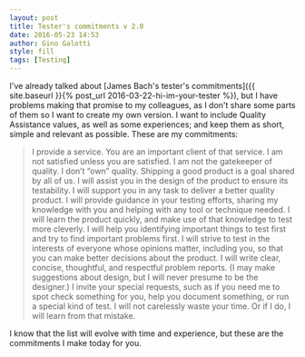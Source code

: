 ```yaml
---
layout: post
title: Tester's commitments v 2.0
date: 2016-05-23 14:53
author: Gino Galotti
style: fill
tags: [Testing]
---
```

I've already talked about [James Bach's tester's commitments]({{ site.baseurl }}{% post_url 2016-03-22-hi-im-your-tester %}), but I have problems making that promise to my colleagues, as I don't share some parts of them so I want to create my own version. I want to include Quality Assistance values, as well as some experiences; and keep them as short, simple and relevant as possible. These are my commitments:

> I provide a service. You are an important client of that service. I am not satisfied unless you are satisfied.
> I am not the gatekeeper of quality. I don’t “own” quality. Shipping a good product is a goal shared by all of us.
> I will assist you in the design of the product to ensure its testability.
> I will support you in any task to deliver a better quality product.
> I will provide guidance in your testing efforts, sharing my knowledge with you and helping with any tool or technique needed.
> I will learn the product quickly, and make use of that knowledge to test more cleverly.
> I will help you identifying important things to test first and try to find important problems first.
> I will strive to test in the interests of everyone whose opinions matter, including you, so that you can make better decisions about the product.
> I will write clear, concise, thoughtful, and respectful problem reports. (I may make suggestions about design, but I will never presume to be the designer.)
> I invite your special requests, such as if you need me to spot check something for you, help you document something, or run a special kind of test.
> I will not carelessly waste your time. Or if I do, I will learn from that mistake.

I know that the list will evolve with time and experience, but these are the commitments I make today for you.
